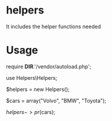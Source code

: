 # helpers
It includes the helper functions needed

# Usage
require __DIR__.'/vendor/autoload.php';

use Helpers\Helpers;

$helpers = new Helpers();

$cars = array("Volvo", "BMW", "Toyota");

$helpers->pr($cars);
